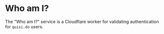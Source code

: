 # Who am I?

The "Who am I?" service is a Cloudflare worker for validating authentication for
`quisi.do` users.
